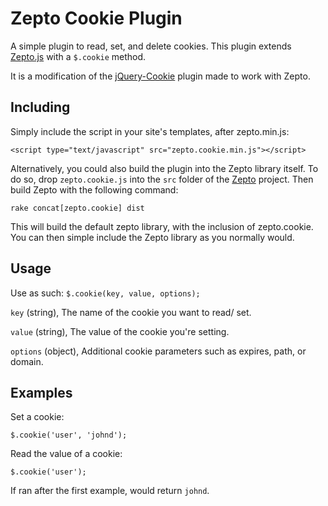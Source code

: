 # Zepto Cookie Plugin

A simple plugin to read, set, and delete cookies. This plugin extends [Zepto.js](https://github.com/madrobby/zepto) with a `$.cookie` method.

It is a modification of the [jQuery-Cookie](https://github.com/carhartl/jquery-cookie) plugin made to work with Zepto.


## Including

Simply include the script in your site's templates, after zepto.min.js:

    <script type="text/javascript" src="zepto.cookie.min.js"></script>

Alternatively, you could also build the plugin into the Zepto library itself. To do so, drop `zepto.cookie.js` into the `src` folder of the [Zepto](https://github.com/madrobby/zepto) project. Then build Zepto with the following command:

`rake concat[zepto.cookie] dist`

This will build the default zepto library, with the inclusion of zepto.cookie. You can then simple include the Zepto library as you normally would.

## Usage

Use as such: `$.cookie(key, value, options);`

`key` (string), The name of the cookie you want to read/ set.

`value` (string), The value of the cookie you're setting.

`options` (object), Additional cookie parameters such as expires, path, or domain.


## Examples

Set a cookie:

`$.cookie('user', 'johnd');`

Read the value of a cookie:

`$.cookie('user');`

If ran after the first example, would return `johnd`.